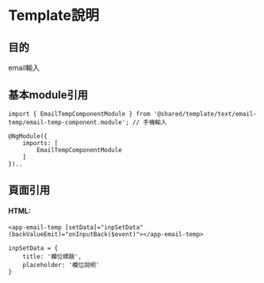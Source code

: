 # Template說明
## 目的
email輸入



## 基本module引用

    import { EmailTempComponentModule } from '@shared/template/text/email-temp/email-temp-component.module'; // 手機輸入

    @NgModule({
        imports: [
            EmailTempComponentModule
        ]
    })..

## 頁面引用
#### HTML:

    <app-email-temp [setData]="inpSetData" (backValueEmit)="onInputBack($event)"></app-email-temp>

    inpSetData = {
        title: '欄位標題',
        placeholder: '欄位說明'
    }
